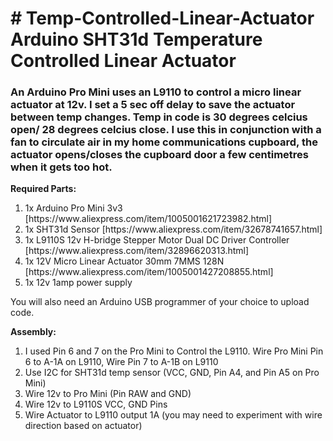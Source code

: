 <h1># Temp-Controlled-Linear-Actuator<br>
 Arduino SHT31d Temperature Controlled Linear Actuator</h1>
 
<h3>An Arduino Pro Mini uses an L9110 to control a micro linear actuator at 12v. I set a 5 sec off delay to save the actuator between temp changes. Temp in code is 30 degrees celcius open/ 28 degrees celcius close. I use this in conjunction with a fan to circulate air in my home communications cupboard, the actuator opens/closes the cupboard door a few centimetres when it gets too hot.</h3>

<b>Required Parts:</b><br>
<ol>
 <li>1x Arduino Pro Mini 3v3 [https://www.aliexpress.com/item/1005001621723982.html]</li>
 <li>1x SHT31d Sensor [https://www.aliexpress.com/item/32678741657.html]</li>
 <li>1x L9110S 12v H-bridge Stepper Motor Dual DC Driver Controller [https://www.aliexpress.com/item/32896620313.html]</li>
 <li>1x 12V Micro Linear Actuator 30mm 7MMS 128N [https://www.aliexpress.com/item/1005001427208855.html]</li>
 <li>1x 12v 1amp power supply</li>
 </ol>

You will also need an Arduino USB programmer of your choice to upload code.<br>

<b>Assembly:</b><br>
<ol>
<li>I used Pin 6 and 7 on the Pro Mini to Control the L9110. Wire Pro Mini Pin 6 to A-1A on L9110, Wire Pin 7 to A-1B on L9110</li>
<li>Use I2C for SHT31d temp sensor (VCC, GND, Pin A4, and Pin A5 on Pro Mini)</li>
<li>Wire 12v to Pro Mini (Pin RAW and GND)</li>
<li>Wire 12v to L9110S VCC, GND Pins</li>
<li>Wire Actuator to L9110 output 1A (you may need to experiment with wire direction based on actuator)</li>
</ol>
